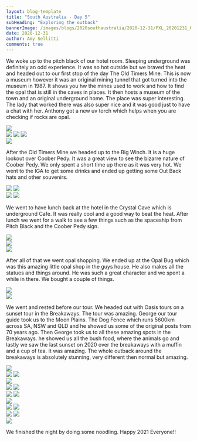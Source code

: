 ```yaml
---
layout: blog-template
title: "South Australia - Day 5"
subHeading: "Exploring the outback"
bannerImage: /images/blogs/2020southaustralia/2020-12-31/PXL_20201231_094034769.jpg_compressed.JPEG
date: 2020-12-31
author: Amy Sellitti
comments: true
---
```


We woke up to the pitch black of our hotel room. Sleeping underground was definitely an odd experience. It was so hot outside but we braved the heat and headed out to our first stop of the day The Old Timers Mine. This is now a museum however it was an original mining tunnel that got turned into the museum in 1987. It shows you hw the mines used to work and how to find the opal that is still in the caves in places. It then hosts a museum of the town and an original underground home. The place was super interesting. The lady that worked there was also super nice and it was good just to have a chat with her. Anthony got a new uv torch which helps when you are checking if rocks are opal. 

<div class="center-image"><img src="/images/blogs/2020southaustralia/2020-12-31/PXL_20201230_235616950.jpg_compressed.JPEG" /></div>
<div class="grid-1l-2w">
  <img src="/images/blogs/2020southaustralia/2020-12-31/PXL_20201231_000841276.jpg_compressed.JPEG"/>
  <img src="/images/blogs/2020southaustralia/2020-12-31/PXL_20201231_002823943.jpg_compressed.JPEG"/>
  <img src="/images/blogs/2020southaustralia/2020-12-31/PXL_20201231_003002555.jpg_compressed.JPEG"/>
</div>
<div class="center-image"><img src="/images/blogs/2020southaustralia/2020-12-31/PXL_20201231_000054308.jpg_compressed.JPEG" /></div>


After the Old Timers Mine we headed up to the Big Winch. It is a huge lookout over Coober Pedy. It was a great view to see the bizarre nature of Coober Pedy. We only spent a short time up there as it was very hot. We went to the IGA to get some drinks and ended up getting some Out Back hats and other souvenirs.

<div class="grid-2c">
  <img src="/images/blogs/2020southaustralia/2020-12-31/PXL_20201231_005125886.jpg_compressed.JPEG"/>
  <img src="/images/blogs/2020southaustralia/2020-12-31/PXL_20201231_005142673.jpg_compressed.JPEG"/>
</div>
<div class="grid-2c">
  <img src="/images/blogs/2020southaustralia/2020-12-31/PXL_20201231_005230543.jpg_compressed.JPEG"/>
  <img src="/images/blogs/2020southaustralia/2020-12-31/PXL_20201231_005313465.jpg_compressed.JPEG"/>
</div>

We went to have lunch back at the hotel in the Crystal Cave which is underground Cafe. It was really cool and a good way to beat the heat. After lunch we went for a walk to see a few things such as the spaceship from Pitch Black and the Coober Pedy sign. 

<div class="center-image"><img src="/images/blogs/2020southaustralia/2020-12-31/PXL_20201231_023050135.jpg_compressed.JPEG" /></div>
<div class="center-image"><img src="/images/blogs/2020southaustralia/2020-12-31/PXL_20201231_043741330.jpg_compressed.JPEG" /></div>
<div class="center-image"><img src="/images/blogs/2020southaustralia/2020-12-31/PXL_20201231_045954886.jpg_compressed.JPEG" /></div>

After all of that we went opal shopping. We ended up at the Opal Bug which was this amazing little opal shop in the guys house. He also makes all the statues and things around. He was such a great character and we spent a while in there. We bought a couple of things.

<div class="center-image"><img src="/images/blogs/2020southaustralia/2020-12-31/PXL_20201231_044804485.jpg_compressed.JPEG" /></div>
<div class="center-image"><img src="/images/blogs/2020southaustralia/2020-12-31/PXL_20201231_051949938.jpg_compressed.JPEG" /></div>

We went and rested before our tour. We headed out with Oasis tours on a sunset tour in the Breakaways. The tour was amazing. George our tour guide took us to the Moon Plains. The Dog Fence which runs 5600km across SA, NSW and QLD and he showed us some of the original posts from 70 years ago. Then George took us to all these amazing spots in the Breakaways. he showed us all the bush food, where the animals go and lastly we saw the last sunset on 2020 over the breakaways with a muffin and a cup of tea. It was amazing. The whole outback around the breakaways is absolutely stunning, very different then normal but amazing. 

<div class="center-image"><img src="/images/blogs/2020southaustralia/2020-12-31/PXL_20201231_075356511.jpg_compressed.JPEG" /></div>
<div class="grid-2c">
  <img src="/images/blogs/2020southaustralia/2020-12-31/PXL_20201231_074832523.jpg_compressed.JPEG"/>
  <img src="/images/blogs/2020southaustralia/2020-12-31/PXL_20201231_075031181.jpg_compressed.JPEG"/>
</div>
<div class="center-image"><img src="/images/blogs/2020southaustralia/2020-12-31/PXL_20201231_075159775.jpg_compressed.JPEG" /></div>
<div class="grid-2c">
  <img src="/images/blogs/2020southaustralia/2020-12-31/PXL_20201231_080421284.jpg_compressed.JPEG"/>
  <img src="/images/blogs/2020southaustralia/2020-12-31/PXL_20201231_080651337.jpg_compressed.JPEG"/>
</div>
<div class="grid-2c">
  <img src="/images/blogs/2020southaustralia/2020-12-31/PXL_20201231_085002627.MP.jpg_compressed.JPEG"/>
  <img src="/images/blogs/2020southaustralia/2020-12-31/PXL_20201231_085012626.MP.jpg_compressed.JPEG"/>
</div>
<div class="center-image"><img src="/images/blogs/2020southaustralia/2020-12-31/PXL_20201231_094034769.jpg_compressed.JPEG" /></div>
<div class="grid-2c">
  <img src="/images/blogs/2020southaustralia/2020-12-31/IMG_6267.jpg_compressed.JPEG"/>
  <img src="/images/blogs/2020southaustralia/2020-12-31/IMG_6273.jpg_compressed.JPEG"/>
</div>
<div class="grid-2c">
  <img src="/images/blogs/2020southaustralia/2020-12-31/IMG_6293.jpg_compressed.JPEG"/>
  <img src="/images/blogs/2020southaustralia/2020-12-31/IMG_6318.jpg_compressed.JPEG"/>
</div>
<div class="center-image"><img src="/images/blogs/2020southaustralia/2020-12-31/IMG_6309.jpg_compressed.JPEG" /></div>

We finished the night by doing some noodling. Happy 2021 Everyone!!


